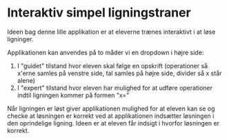 # Interaktiv simpel ligningstraner

Ideen bag denne lille applikation er at eleverne trænes interaktivt i at løse ligninger.

Applikationen kan anvendes på to måder vi en dropdown i højre side:
1. I "guidet" tilstand hvor eleven skal følge en opskrift (operationer så x'erne samles på venstre side, tal samles på højre side, divider så x står alene)
2. I "expert" tilstand hvor eleven har mulighed for at udføre operationer indtil ligningen kommer på formen "x=<tal>"

Når ligningen er løst giver applikationen mulighed for at eleven kan se og checke at løsningen er korrekt ved at applikationen indsætter løsningen i den oprindelige ligning.
Ideen er at eleven får indsigt i hvorfor løsningen er korrekt.
